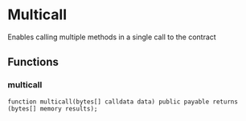 # Multicall
Enables calling multiple methods in a single call to the contract


## Functions
### multicall


```solidity
function multicall(bytes[] calldata data) public payable returns (bytes[] memory results);
```

